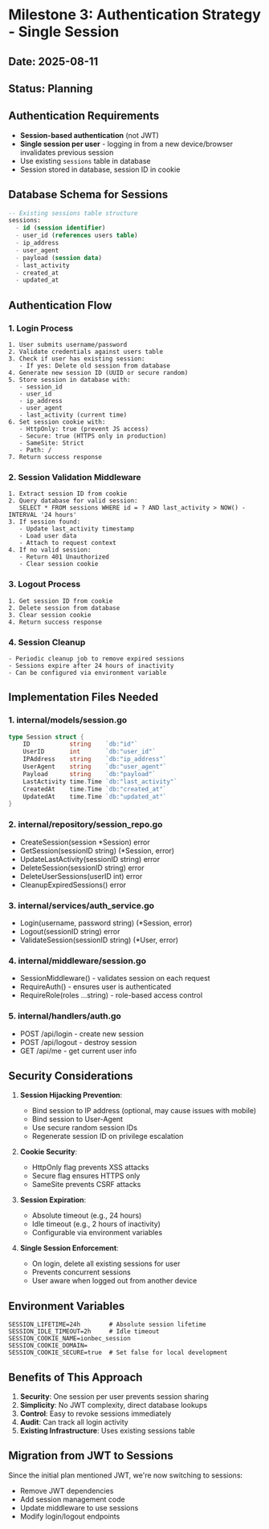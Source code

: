 # Milestone 3: Authentication Strategy - Single Session

## Date: 2025-08-11
## Status: Planning

## Authentication Requirements
- **Session-based authentication** (not JWT)
- **Single session per user** - logging in from a new device/browser invalidates previous session
- Use existing `sessions` table in database
- Session stored in database, session ID in cookie

## Database Schema for Sessions
```sql
-- Existing sessions table structure
sessions:
  - id (session identifier)
  - user_id (references users table)
  - ip_address
  - user_agent
  - payload (session data)
  - last_activity
  - created_at
  - updated_at
```

## Authentication Flow

### 1. Login Process
```
1. User submits username/password
2. Validate credentials against users table
3. Check if user has existing session:
   - If yes: Delete old session from database
4. Generate new session ID (UUID or secure random)
5. Store session in database with:
   - session_id
   - user_id
   - ip_address
   - user_agent
   - last_activity (current time)
6. Set session cookie with:
   - HttpOnly: true (prevent JS access)
   - Secure: true (HTTPS only in production)
   - SameSite: Strict
   - Path: /
7. Return success response
```

### 2. Session Validation Middleware
```
1. Extract session ID from cookie
2. Query database for valid session:
   SELECT * FROM sessions WHERE id = ? AND last_activity > NOW() - INTERVAL '24 hours'
3. If session found:
   - Update last_activity timestamp
   - Load user data
   - Attach to request context
4. If no valid session:
   - Return 401 Unauthorized
   - Clear session cookie
```

### 3. Logout Process
```
1. Get session ID from cookie
2. Delete session from database
3. Clear session cookie
4. Return success response
```

### 4. Session Cleanup
```
- Periodic cleanup job to remove expired sessions
- Sessions expire after 24 hours of inactivity
- Can be configured via environment variable
```

## Implementation Files Needed

### 1. internal/models/session.go
```go
type Session struct {
    ID           string    `db:"id"`
    UserID       int       `db:"user_id"`
    IPAddress    string    `db:"ip_address"`
    UserAgent    string    `db:"user_agent"`
    Payload      string    `db:"payload"`
    LastActivity time.Time `db:"last_activity"`
    CreatedAt    time.Time `db:"created_at"`
    UpdatedAt    time.Time `db:"updated_at"`
}
```

### 2. internal/repository/session_repo.go
- CreateSession(session *Session) error
- GetSession(sessionID string) (*Session, error)
- UpdateLastActivity(sessionID string) error
- DeleteSession(sessionID string) error
- DeleteUserSessions(userID int) error
- CleanupExpiredSessions() error

### 3. internal/services/auth_service.go
- Login(username, password string) (*Session, error)
- Logout(sessionID string) error
- ValidateSession(sessionID string) (*User, error)

### 4. internal/middleware/session.go
- SessionMiddleware() - validates session on each request
- RequireAuth() - ensures user is authenticated
- RequireRole(roles ...string) - role-based access control

### 5. internal/handlers/auth.go
- POST /api/login - create new session
- POST /api/logout - destroy session
- GET /api/me - get current user info

## Security Considerations

1. **Session Hijacking Prevention**:
   - Bind session to IP address (optional, may cause issues with mobile)
   - Bind session to User-Agent
   - Use secure random session IDs
   - Regenerate session ID on privilege escalation

2. **Cookie Security**:
   - HttpOnly flag prevents XSS attacks
   - Secure flag ensures HTTPS only
   - SameSite prevents CSRF attacks

3. **Session Expiration**:
   - Absolute timeout (e.g., 24 hours)
   - Idle timeout (e.g., 2 hours of inactivity)
   - Configurable via environment variables

4. **Single Session Enforcement**:
   - On login, delete all existing sessions for user
   - Prevents concurrent sessions
   - User aware when logged out from another device

## Environment Variables
```
SESSION_LIFETIME=24h        # Absolute session lifetime
SESSION_IDLE_TIMEOUT=2h     # Idle timeout
SESSION_COOKIE_NAME=ionbec_session
SESSION_COOKIE_DOMAIN=
SESSION_COOKIE_SECURE=true  # Set false for local development
```

## Benefits of This Approach
1. **Security**: One session per user prevents session sharing
2. **Simplicity**: No JWT complexity, direct database lookups
3. **Control**: Easy to revoke sessions immediately
4. **Audit**: Can track all login activity
5. **Existing Infrastructure**: Uses existing sessions table

## Migration from JWT to Sessions
Since the initial plan mentioned JWT, we're now switching to sessions:
- Remove JWT dependencies
- Add session management code
- Update middleware to use sessions
- Modify login/logout endpoints